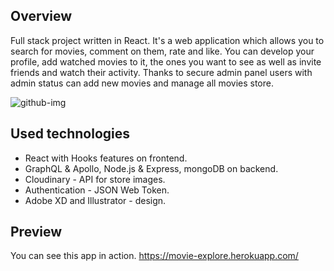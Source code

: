 ## Overview
Full stack project written in React. It's a web application which allows you to search for movies, comment on them, rate and like.
You can develop your profile, add watched movies to it, the ones you want to see as well as invite friends and watch their activity.
Thanks to secure admin panel users with admin status can add new movies and manage all movies store.

![github-img](https://user-images.githubusercontent.com/42715741/55901952-bb92eb00-5bca-11e9-8d39-1e10b4dfd67c.png)

## Used technologies

- React with Hooks features on frontend.
- GraphQL & Apollo, Node.js & Express, mongoDB on backend.
- Cloudinary - API for store images.
- Authentication - JSON Web Token.
- Adobe XD and Illustrator - design.

## Preview

You can see this app in action.
https://movie-explore.herokuapp.com/
